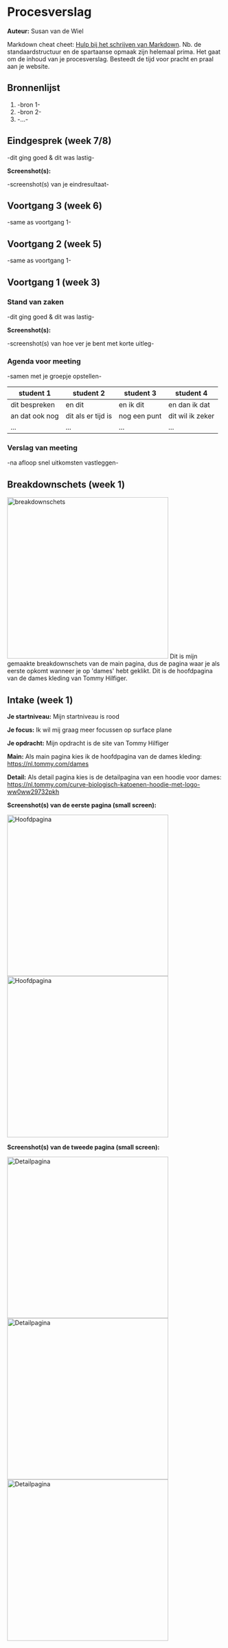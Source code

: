 # Procesverslag
**Auteur:** Susan van de Wiel

Markdown cheat cheet: [Hulp bij het schrijven van Markdown](https://github.com/adam-p/markdown-here/wiki/Markdown-Cheatsheet). Nb. de standaardstructuur en de spartaanse opmaak zijn helemaal prima. Het gaat om de inhoud van je procesverslag. Besteedt de tijd voor pracht en praal aan je website.



## Bronnenlijst
1. -bron 1-
2. -bron 2-
3. -...-



## Eindgesprek (week 7/8)

-dit ging goed & dit was lastig-

**Screenshot(s):**

-screenshot(s) van je eindresultaat-



## Voortgang 3 (week 6)

-same as voortgang 1-



## Voortgang 2 (week 5)

-same as voortgang 1-



## Voortgang 1 (week 3)

### Stand van zaken

-dit ging goed & dit was lastig-

**Screenshot(s):**

-screenshot(s) van hoe ver je bent met korte uitleg-

### Agenda voor meeting

-samen met je groepje opstellen-

| student 1      | student 2          | student 3    | student 4        |
| ---            | ---                | ---          | ---              |
| dit bespreken  | en dit             | en ik dit    | en dan ik dat    |
| an dat ook nog | dit als er tijd is | nog een punt | dit wil ik zeker |
| ...            | ...                | ...          | ...              |

### Verslag van meeting

-na afloop snel uitkomsten vastleggen-



## Breakdownschets (week 1)
<img src="images/breakdown_schets.png" width="375px" alt="breakdownschets">
Dit is mijn gemaakte breakdownschets van de main pagina, dus de pagina waar je als eerste opkomt wanneer je op 'dames' hebt geklikt. Dit is de hoofdpagina van de dames kleding van Tommy Hilfiger.

## Intake (week 1)
**Je startniveau:** Mijn startniveau is rood

**Je focus:** Ik wil mij graag meer focussen op surface plane

**Je opdracht:** Mijn opdracht is de site van Tommy Hilfiger

**Main:** Als main pagina kies ik de hoofdpagina van de dames kleding: https://nl.tommy.com/dames

**Detail:** Als detail pagina kies is de detailpagina van een hoodie voor dames: https://nl.tommy.com/curve-biologisch-katoenen-hoodie-met-logo-ww0ww29732pkh

**Screenshot(s) van de eerste pagina (small screen):**

<img src="images/main1.PNG" width="375px" alt="Hoofdpagina">

<img src="images/main2.PNG" width="375px" alt="Hoofdpagina">

**Screenshot(s) van de tweede pagina (small screen):**

<img src="images/detail1.PNG" width="375px" alt="Detailpagina">

<img src="images/detail2.PNG" width="375px" alt="Detailpagina">

<img src="images/detail3.PNG" width="375px" alt="Detailpagina">

